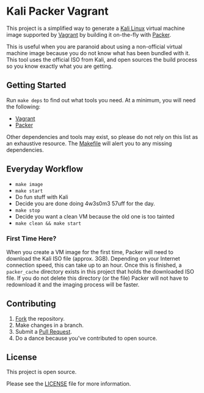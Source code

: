# Kali Packer Vagrant

This project is a simplified way to generate a
[Kali Linux](https://www.kali.org/) virtual machine image supported
by [Vagrant](https://www.vagrantup.com/) by building it on-the-fly
with [Packer](https://packer.io/).

This is useful when you are paranoid about using a non-official virtual
machine image because you do not know what has been bundled with it. This
tool uses the official ISO from Kali, and open sources the build process
so you know exactly what you are getting.

## Getting Started

Run ``make deps`` to find out what tools you need.  At a minimum, you will
need the following:

* [Vagrant](https://docs.vagrantup.com/v2/installation/)
* [Packer](https://www.packer.io/intro/getting-started/setup.html)

Other dependencies and tools may exist, so please do not rely on this
list as an exhaustive resource.  The [Makefile](Makefile) will alert
you to any missing dependencies.

## Everyday Workflow

* ``make image``
* ``make start``
* Do fun stuff with Kali
* Decide you are done doing 4w3s0m3 57uff for the day.
* ``make stop``
* Decide you want a clean VM because the old one is too tainted
* ``make clean && make start``

### First Time Here?

When you create a VM image for the first time, Packer will need to
download the Kali ISO file (approx. 3GB).  Depending on your Internet
connection speed, this can take up to an hour.  Once this is finished, a
``packer_cache`` directory exists in this project that holds the
downloaded ISO file.  If you do not delete this directory (or the file)
Packer will not have to redownload it and the imaging process will
be faster.

## Contributing

1. [Fork](https://help.github.com/articles/fork-a-repo/) the repository.
1. Make changes in a branch.
1. Submit a [Pull Request](https://help.github.com/articles/using-pull-requests/).
1. Do a dance because you've contributed to open source.

## License

This project is open source.

Please see the [LICENSE](LICENSE) file for more information.

